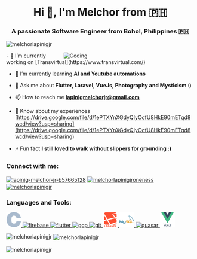 <h1 align="center">Hi 👋, I'm Melchor from 🇵🇭 </h1>
<h3 align="center">A passionate Software Engineer from Bohol, Philippines 🇵🇭 </h3>

<p align="left"> <img src="https://komarev.com/ghpvc/?username=melchorlapinigjr&label=Profile%20views&color=0e75b6&style=flat" alt="melchorlapinigjr" /> </p>
<img align="right" alt="Coding" width="350" src="https://martinvalda.com/img/about.gif">
- 🔭 I’m currently working on [Transvirtual](https://www.transvirtual.com/)

- 🌱 I’m currently learning **AI and Youtube automations**

- 💬 Ask me about **Flutter, Laravel, VueJs, Photography and Mysticism :)**

- 📫 How to reach me **lapinigmelchorjr@gmail.com**

- 📄 Know about my experiences [https://drive.google.com/file/d/1ePTXYnXGdyQIyOcfU8HkE90mETqd8wcd/view?usp=sharing](https://drive.google.com/file/d/1ePTXYnXGdyQIyOcfU8HkE90mETqd8wcd/view?usp=sharing)

- ⚡ Fun fact **I still loved to walk without slippers for grounding :)**

<h3 align="left">Connect with me:</h3>
<p align="left">
<a href="https://linkedin.com/in/lapinig-melchor-jr-b57665128" target="blank"><img align="center" src="https://raw.githubusercontent.com/rahuldkjain/github-profile-readme-generator/master/src/images/icons/Social/linked-in-alt.svg" alt="lapinig-melchor-jr-b57665128" height="30" width="40" /></a>
<a href="https://fb.com/melchorlapinigjroneness" target="blank"><img align="center" src="https://raw.githubusercontent.com/rahuldkjain/github-profile-readme-generator/master/src/images/icons/Social/facebook.svg" alt="melchorlapinigjroneness" height="30" width="40" /></a>
<a href="https://instagram.com/melchorlapinigjr" target="blank"><img align="center" src="https://raw.githubusercontent.com/rahuldkjain/github-profile-readme-generator/master/src/images/icons/Social/instagram.svg" alt="melchorlapinigjr" height="30" width="40" /></a>
</p>

<h3 align="left">Languages and Tools:</h3>
<p align="left"> <a href="https://www.cprogramming.com/" target="_blank" rel="noreferrer"> <img src="https://raw.githubusercontent.com/devicons/devicon/master/icons/c/c-original.svg" alt="c" width="40" height="40"/> </a> <a href="https://firebase.google.com/" target="_blank" rel="noreferrer"> <img src="https://www.vectorlogo.zone/logos/firebase/firebase-icon.svg" alt="firebase" width="40" height="40"/> </a> <a href="https://flutter.dev" target="_blank" rel="noreferrer"> <img src="https://www.vectorlogo.zone/logos/flutterio/flutterio-icon.svg" alt="flutter" width="40" height="40"/> </a> <a href="https://cloud.google.com" target="_blank" rel="noreferrer"> <img src="https://www.vectorlogo.zone/logos/google_cloud/google_cloud-icon.svg" alt="gcp" width="40" height="40"/> </a> <a href="https://git-scm.com/" target="_blank" rel="noreferrer"> <img src="https://www.vectorlogo.zone/logos/git-scm/git-scm-icon.svg" alt="git" width="40" height="40"/> </a> <a href="https://laravel.com/" target="_blank" rel="noreferrer"> <img src="https://raw.githubusercontent.com/devicons/devicon/master/icons/laravel/laravel-plain-wordmark.svg" alt="laravel" width="40" height="40"/> </a> <a href="https://www.mysql.com/" target="_blank" rel="noreferrer"> <img src="https://raw.githubusercontent.com/devicons/devicon/master/icons/mysql/mysql-original-wordmark.svg" alt="mysql" width="40" height="40"/> </a> <a href="https://quasar.dev/" target="_blank" rel="noreferrer"> <img src="https://cdn.quasar.dev/logo/svg/quasar-logo.svg" alt="quasar" width="40" height="40"/> </a> <a href="https://vuejs.org/" target="_blank" rel="noreferrer"> <img src="https://raw.githubusercontent.com/devicons/devicon/master/icons/vuejs/vuejs-original-wordmark.svg" alt="vuejs" width="40" height="40"/> </a> </p>

<p><img align="left" src="https://github-readme-stats.vercel.app/api/top-langs?username=melchorlapinigjr&show_icons=true&locale=en&layout=compact" alt="melchorlapinigjr" /></p>

<p>&nbsp;<img align="center" src="https://github-readme-stats.vercel.app/api?username=melchorlapinigjr&show_icons=true&locale=en" alt="melchorlapinigjr" /></p>

<p><img align="center" src="https://github-readme-streak-stats.herokuapp.com/?user=melchorlapinigjr&" alt="melchorlapinigjr" /></p>
